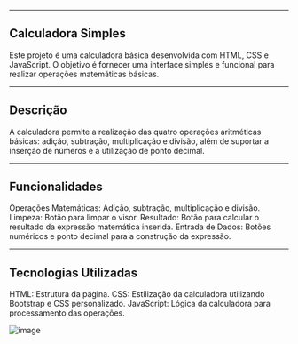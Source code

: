 ----------------------
Calculadora Simples
----------------------
Este projeto é uma calculadora básica desenvolvida com HTML, CSS e JavaScript. O objetivo é fornecer uma interface simples e funcional para realizar operações matemáticas básicas.

----------------------
Descrição
----------------------
A calculadora permite a realização das quatro operações aritméticas básicas: adição, subtração, multiplicação e divisão, além de suportar a inserção de números e a utilização de ponto decimal.

----------------------
Funcionalidades
----------------------
Operações Matemáticas: Adição, subtração, multiplicação e divisão.
Limpeza: Botão para limpar o visor.
Resultado: Botão para calcular o resultado da expressão matemática inserida.
Entrada de Dados: Botões numéricos e ponto decimal para a construção da expressão.

----------------------
Tecnologias Utilizadas
----------------------
HTML: Estrutura da página.
CSS: Estilização da calculadora utilizando Bootstrap e CSS personalizado.
JavaScript: Lógica da calculadora para processamento das operações.

![image](https://github.com/user-attachments/assets/0e18d097-9fed-4ab5-aff6-8a6624ce2ce1)
